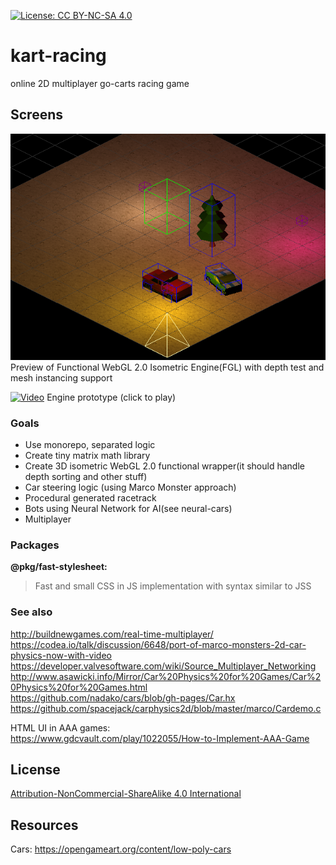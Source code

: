 [![License: CC BY-NC-SA 4.0](https://licensebuttons.net/l/by-nc-sa/4.0/80x15.png)](https://creativecommons.org/licenses/by-nc-sa/4.0/)

# kart-racing
online 2D multiplayer go-carts racing game

## Screens
![Isometric engine](/doc/screens/isometric-engine.png?raw=true "Isometric engine")<br />
Preview of Functional WebGL 2.0 Isometric Engine(FGL) with depth test and mesh instancing support

[![Video](https://i.imgur.com/JckXVQs.png)](https://www.youtube.com/watch?v=EDJOmJYySsc "Engine video")
Engine prototype (click to play)

### Goals
- Use monorepo, separated logic
- Create tiny matrix math library
- Create 3D isometric WebGL 2.0 functional wrapper(it should handle depth sorting and other stuff)
- Car steering logic (using Marco Monster approach)
- Procedural generated racetrack
- Bots using Neural Network for AI(see neural-cars)
- Multiplayer

### Packages
**@pkg/fast-stylesheet:**
> Fast and small CSS in JS implementation with syntax similar to JSS

### See also
http://buildnewgames.com/real-time-multiplayer/<br/>
https://codea.io/talk/discussion/6648/port-of-marco-monsters-2d-car-physics-now-with-video <br/>
https://developer.valvesoftware.com/wiki/Source_Multiplayer_Networking <br/>
http://www.asawicki.info/Mirror/Car%20Physics%20for%20Games/Car%20Physics%20for%20Games.html <br/>
https://github.com/nadako/cars/blob/gh-pages/Car.hx <br/>
https://github.com/spacejack/carphysics2d/blob/master/marco/Cardemo.c<br/>

HTML UI in AAA games:<br/>
https://www.gdcvault.com/play/1022055/How-to-Implement-AAA-Game

## License
[Attribution-NonCommercial-ShareAlike 4.0 International](https://github.com/Mati365/kart-racing/blob/master/LICENSE.md)

## Resources
Cars:
https://opengameart.org/content/low-poly-cars
